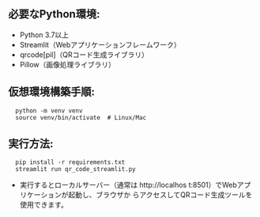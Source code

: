 ##  必要なPython環境:
  - Python 3.7以上
  - Streamlit（Webアプリケーションフレームワーク）
  - qrcode[pil]（QRコード生成ライブラリ）
  - Pillow（画像処理ライブラリ）

## 仮想環境構築手順:

```
  python -m venv venv
  source venv/bin/activate  # Linux/Mac
```

##  実行方法:

```
  pip install -r requirements.txt
  streamlit run qr_code_streamlit.py
```

-  実行するとローカルサーバー（通常は http://localhos
  t:8501）でWebアプリケーションが起動し、ブラウザか
  らアクセスしてQRコード生成ツールを使用できます。